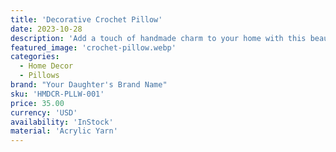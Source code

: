 ```yaml
---
title: 'Decorative Crochet Pillow'
date: 2023-10-28
description: 'Add a touch of handmade charm to your home with this beautiful decorative crochet pillow. Features a unique textured design and soft, durable filling.'
featured_image: 'crochet-pillow.webp'
categories:
  - Home Decor
  - Pillows
brand: "Your Daughter's Brand Name"
sku: 'HMDCR-PLLW-001'
price: 35.00
currency: 'USD'
availability: 'InStock'
material: 'Acrylic Yarn'
---
```


